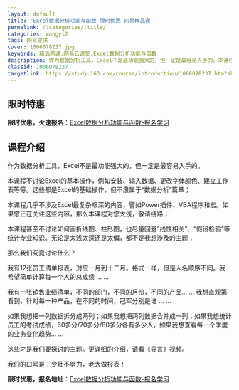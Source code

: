 ```yaml
---
layout: default
title: 'Excel数据分析功能与函数-限时优惠-网易精品课'
permalink: /:categories/:title/
categories: wangyi2
tags: 网易提供
cover: 1006078237.jpg
keywords: 精选网课,网易云课堂,Excel数据分析功能与函数
description: 作为数据分析工具，Excel不是最功能强大的，但一定是最容易入手的。本课程不讨论Excel的基本操作，例如安装、输入数据
classid: 1006078237
targetlink: https://study.163.com/course/introduction/1006078237.htm?share=1&shareId=1025206652&utm_campaign=share&utm_medium=iphoneShare&utm_source=&utm_u=1025206652
---
```


## 限时特惠

**限时优惠，火速报名**：[Excel数据分析功能与函数-报名学习](https://study.163.com/course/introduction/1006078237.htm?share=1&shareId=1025206652&utm_campaign=share&utm_medium=iphoneShare&utm_source=&utm_u=1025206652)

## 课程介绍

作为数据分析工具，Excel不是最功能强大的，但一定是最容易入手的。



本课程不讨论Excel的基本操作，例如安装、输入数据、更改字体颜色、建立工作表等等。这些都是Excel的基础操作，但不隶属于“数据分析”篇章；



本课程几乎不涉及Excel最复杂艰深的内容，譬如Power插件、VBA程序和宏。如果您正在关注这些内容，那么本课程对您太浅，敬请绕路；



本课程甚至不讨论如何画折线图、柱形图，也尽量回避“线性相关”、“假设检验”等统计专业知识。无论是太浅太深还是太偏，都不是我想涉及的主题；



那么我们究竟讨论什么？



我有12张员工清单报表，对应一月到十二月。格式一样，但是人名顺序不同。我希望简单计算每一个人的总成绩 ... ...



我有一张销售业绩清单，不同的部门，不同的月份，不同的产品... ... 我想直观第看到，针对每一种产品，在不同的时间，冠军分别是谁 ... ...



如果我想把一列数据拆分成两列；如果我想把两列数据合并成一列；如果我想统计员工的考试成绩，60多分/70多分/80多分各有多少人，如果我想查看每一个季度的业务变化趋势... ...



这些才是我们要探讨的主题。更详细的介绍，请看《导言》视频。



我们的口号是：少壮不努力，老大做报表！

**限时优惠，报名地址**：[Excel数据分析功能与函数-报名学习](https://study.163.com/course/introduction/1006078237.htm?share=1&shareId=1025206652&utm_campaign=share&utm_medium=iphoneShare&utm_source=&utm_u=1025206652)

